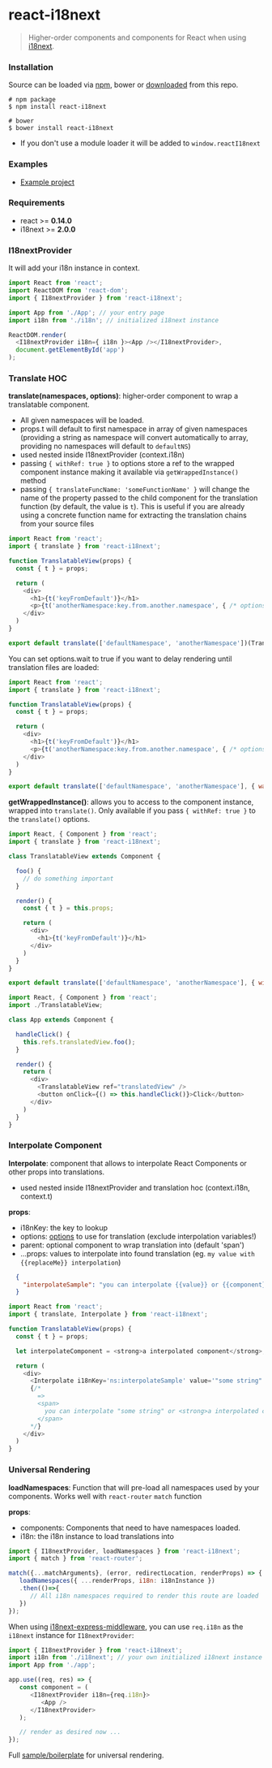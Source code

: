 # react-i18next

> Higher-order components and components for React when using [i18next](https://github.com/i18next/i18next).

### Installation

Source can be loaded via [npm](https://www.npmjs.com/package/react-i18next), bower or [downloaded](https://github.com/i18next/react-i18next/blob/master/react-i18next.min.js) from this repo.

```
# npm package
$ npm install react-i18next

# bower
$ bower install react-i18next
```

- If you don't use a module loader it will be added to `window.reactI18next`

### Examples

* [Example project](https://github.com/i18next/react-i18next/tree/master/example)

### Requirements

- react >= __0.14.0__
- i18next >= __2.0.0__


### I18nextProvider

It will add your i18n instance in context.

```javascript
import React from 'react';
import ReactDOM from 'react-dom';
import { I18nextProvider } from 'react-i18next';

import App from './App'; // your entry page
import i18n from './i18n'; // initialized i18next instance

ReactDOM.render(
  <I18nextProvider i18n={ i18n }><App /></I18nextProvider>,
  document.getElementById('app')
);
```

### Translate HOC

__translate(namespaces, options)__: higher-order component to wrap a translatable component.

- All given namespaces will be loaded.
- props.t will default to first namespace in array of given namespaces (providing a string as namespace will convert automatically to array, providing no namespaces will default to `defaultNS`)
- used nested inside I18nextProvider (context.i18n)
- passing `{ withRef: true }` to options store a ref to the wrapped component instance making it available via `getWrappedInstance()` method
- passing `{ translateFuncName: 'someFunctionName' }` will change the name of the property passed to the child component for the translation function (by default, the value is `t`). This is useful if you are already using a concrete function name for extracting the translation chains from your source files


```javascript
import React from 'react';
import { translate } from 'react-i18next';

function TranslatableView(props) {
  const { t } = props;

  return (
    <div>
      <h1>{t('keyFromDefault')}</h1>
      <p>{t('anotherNamespace:key.from.another.namespace', { /* options t options */ })}</p>
    </div>
  )
}

export default translate(['defaultNamespace', 'anotherNamespace'])(TranslatableView);

```

You can set options.wait to true if you want to delay rendering until translation files are loaded:

```javascript
import React from 'react';
import { translate } from 'react-i18next';

function TranslatableView(props) {
  const { t } = props;

  return (
    <div>
      <h1>{t('keyFromDefault')}</h1>
      <p>{t('anotherNamespace:key.from.another.namespace', { /* options t options */ })}</p>
    </div>
  )
}

export default translate(['defaultNamespace', 'anotherNamespace'], { wait: true })(TranslatableView);

```



__getWrappedInstance()__: allows you to access to the component instance, wrapped into `translate()`.
Only available if you pass `{ withRef: true }` to the `translate()` options.

```javascript
import React, { Component } from 'react';
import { translate } from 'react-i18next';

class TranslatableView extends Component {

  foo() {
    // do something important
  }

  render() {
    const { t } = this.props;

    return (
      <div>
        <h1>{t('keyFromDefault')}</h1>
      </div>
    )
  }
}

export default translate(['defaultNamespace', 'anotherNamespace'], { withRef: true })(TranslatableView);
```

```javascript
import React, { Component } from 'react';
import ./TranslatableView;

class App extends Component {

  handleClick() {
    this.refs.translatedView.foo();
  }

  render() {
    return (
      <div>
        <TranslatableView ref="translatedView" />
        <button onClick={() => this.handleClick()}>Click</button>
      </div>
    )
  }
}
```

### Interpolate Component

__Interpolate__: component that allows to interpolate React Components or other props into translations.

- used nested inside I18nextProvider and translation hoc (context.i18n, context.t)

__props__:

- i18nKey: the key to lookup
- options: [options](http://i18next.com/docs/options/#t-options) to use for translation (exclude interpolation variables!)
- parent: optional component to wrap translation into (default 'span')
- ...props: values to interpolate into found translation (eg. `my value with {{replaceMe}} interpolation`)



```json
  {
    "interpolateSample": "you can interpolate {{value}} or {{component}} via interpolate component!"
  }
```

```javascript
import React from 'react';
import { translate, Interpolate } from 'react-i18next';

function TranslatableView(props) {
  const { t } = props;

  let interpolateComponent = <strong>a interpolated component</strong>;

  return (
    <div>
      <Interpolate i18nKey='ns:interpolateSample' value='"some string"' component={interpolateComponent} />
      {/*
        =>
        <span>
          you can interpolate "some string" or <strong>a interpolated component</strong> via interpolate component!
        </span>
      */}
    </div>
  )
}
```

### Universal Rendering

__loadNamespaces__: Function that will pre-load all namespaces used by your components.  Works well with `react-router` `match` function

__props__:

- components: Components that need to have namespaces loaded.
- i18n: the i18n instance to load translations into

```javascript
import { I18nextProvider, loadNamespaces } from 'react-i18next';
import { match } from 'react-router';

match({...matchArguments}, (error, redirectLocation, renderProps) => {
   loadNamespaces({ ...renderProps, i18n: i18nInstance })
   .then(()=>{
      // All i18n namespaces required to render this route are loaded   
   })
});
```
When using [i18next-express-middleware](https://github.com/i18next/i18next-express-middleware), you can use `req.i18n` as the `i18next` instance for `I18nextProvider`:

```javascript
import { I18nextProvider } from 'react-i18next';
import i18n from './i18next'; // your own initialized i18next instance
import App from './app';

app.use((req, res) => {
   const component = (
      <I18nextProvider i18n={req.i18n}>
         <App />
      </I18nextProvider>
   );

   // render as desired now ...
});
```

Full [sample/boilerplate](https://github.com/simpleblack/react-redux-universal-hot-example) for universal rendering.
